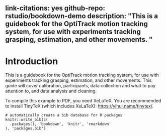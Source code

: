 link-citations: yes
github-repo: rstudio/bookdown-demo
description: "This is a guidebook for the OptiTrack motion tracking system, for use with experiments tracking grasping, estimation, and other movements. "
---

# Introduction

This is a guidebook for the OptiTrack motion tracking system, for use with experiments tracking grasping, estimation, and other movements. This guide will cover calibration, participants, data collection and what to pay attention to, and data analysis and cleaning.



To compile this example to PDF, you need XeLaTeX. You are recommended to install TinyTeX (which includes XeLaTeX): <https://yihui.name/tinytex/>.

```{r include=FALSE}
# automatically create a bib database for R packages
knitr::write_bib(c(
  .packages(), 'bookdown', 'knitr', 'rmarkdown'
), 'packages.bib')
```
